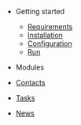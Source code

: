 - Getting started
  - [Requirements](requirements.md)
  - [Installation](installation.md)
  - [Configuration](configuration.md)
  - [Run](run.md)

- Modules
- [Contacts](contacts.md)
- [Tasks](tasks.md)
- [News](news.md)
